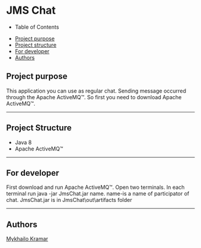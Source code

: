 ﻿# JMS Chat
- Table of Contents
* [Project purpose](#purpose)
* [Project structure](#structure)
* [For developer](#developer-start)
* [Authors](#authors)

## <a name="purpose"></a>Project purpose

This application you can use as regular chat. 
Sending message occurred through the Apache ActiveMQ™.
 So first you need to download Apache ActiveMQ™.
<hr>

## <a name="structure"></a>Project Structure
* Java 8
* Apache ActiveMQ™
<hr>

## <a name="developer-start"></a>For developer
First download and run Apache ActiveMQ™.
Open two terminals. In each terminal run java -jar JmsChat.jar name.
name-is a name of participator of chat.
JmsChat.jar is in JmsChat\out\artifacts folder
 
<hr>

## <a name="authors"></a>Authors
[Mykhailo Kramar](https://github.com/Mykhaylo12?tab=repositories)

